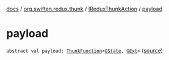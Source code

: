 [docs](../../index.md) / [org.swiften.redux.thunk](../index.md) / [IReduxThunkAction](index.md) / [payload](./payload.md)

# payload

`abstract val payload: `[`ThunkFunction`](../-thunk-function.md)`<`[`GState`](index.md#GState)`, `[`GExt`](index.md#GExt)`>` [(source)](https://github.com/protoman92/KotlinRedux/tree/master/common/common-thunk/src/main/kotlin/org/swiften/redux/thunk/ThunkMiddleware.kt#L50)